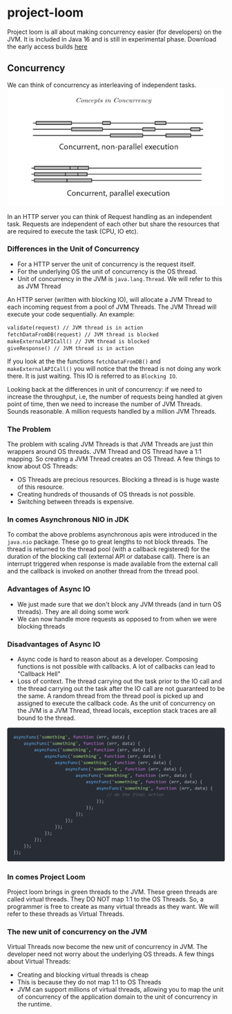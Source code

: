 # project-loom

Project loom is all about making concurrency easier (for developers) on the JVM. It is included in Java 16 and is still in experimental phase. Download the early access builds [here](https://jdk.java.net/loom/)

## Concurrency

We can think of concurrency as interleaving of independent tasks. 
![concurrency](resources/concurrency_vs_parallelism.jpg)

In an HTTP server you can think of Request handling as an independent task. Requests are independent of each other but share the resources that are required to execute the task (CPU, IO etc). 
### Differences in the Unit of Concurrency
 - For a HTTP server the unit of concurrency is the request itself.
 - For the underlying OS the unit of concurrency is the OS thread.
 - Unit of concurrency in the JVM is `java.lang.Thread`. We will refer to this as JVM Thread

An HTTP server (written with blocking IO), will allocate a JVM Thread to each incoming request from a pool of JVM Threads. The JVM Thread will execute your code sequentially. An example:

```
validate(request) // JVM thread is in action
fetchDataFromDB(request) // JVM thread is blocked
makeExternalAPICall() // JVM thread is blocked
giveResponse() // JVM thread is in action
```
If you look at the the functions `fetchDataFromDB()` and `makeExternalAPICall()` you will notice that the thread is not doing any work there. It is just waiting. This IO is referred to as `Blocking IO`.

Looking back at the differences in unit of concurrency: if we need to increase the throughput, i.e, the number of requests being handled at given point of time, then we need to increase the number of JVM Threads. Sounds reasonable. A million requests handled by a million JVM Threads.

### The Problem

The problem with scaling JVM Threads is that JVM Threads are just thin wrappers around OS threads. JVM Thread and OS Thread have a 1:1 mapping. So creating a JVM Thread creates an OS Thread. A few things to know about OS Threads:
- OS Threads are precious resources. Blocking a thread is is huge waste of this resource.
- Creating hundreds of thousands of OS threads is not possible.
- Switching between threads is expensive.

### In comes Asynchronous NIO in JDK
To combat the above problems asynchronous apis were introduced in the `java.nio` package. These go to great lengths to not block threads. The  thread is returned to the thread pool (with a callback registered) for the duration of the blocking call (external API or database call). There is an interrupt triggered when response is made available from the external call and the callback is invoked on another thread from the thread pool.

### Advantages of Async IO
 - We just made sure that we don't block any JVM threads (and in turn OS threads). They are all doing some work
 - We can now handle more requests as opposed to from when we were blocking threads

 ### Disadvantages of Async IO
  - Async code is hard to reason about as a developer. Composing functions is not possible with callbacks. A lot of callbacks can lead to "Callback Hell"
  - Loss of context. The thread carrying out the task prior to the IO call and the thread carrying out the task after the IO call are not guaranteed to be the same. A random thread from the thread pool is picked up and assigned to execute the callback code. As the unit of concurrency on the JVM is a JVM Thread, thread locals, exception stack traces are all bound to the thread.

![call back hell](resources/callback_hell.png)

### In comes Project Loom

Project loom brings in green threads to the JVM. These green threads are called virtual threads. They DO NOT map 1:1 to the OS Threads. So, a programmer is free to create as many virtual threads as they want. We will refer to these threads as Virtual Threads.

### The new unit of concurrency on the JVM
Virtual Threads now become the new unit of concurrency in JVM. The developer need not worry about the underlying OS threads. A few things about Virtual Threads:
- Creating and blocking virtual threads is cheap
- This is because they do not map 1:1 to OS Threads
- JVM can support millions of virtual threads, allowing you to map the unit of concurrency of the application domain to the unit of concurrency in the runtime.

